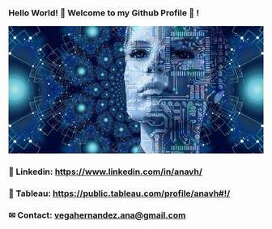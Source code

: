 ### Hello World! 👋 Welcome to my Github Profile 🔭 !

![alt text](https://github.com/Anavh/Anavh/blob/main/data..jpg)

### 🔵 Linkedin: https://www.linkedin.com/in/anavh/
### 🎨 Tableau: https://public.tableau.com/profile/anavh#!/
### ✉ Contact: vegahernandez.ana@gmail.com
